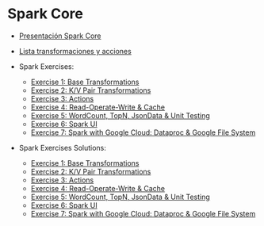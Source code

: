 # Spark Core

* [Presentación Spark Core](./spark_core.pdf)
* [Lista transformaciones y acciones](./lista_acciones_y_transformacion.pdf)
* Spark Exercises:
    - [Exercise 1: Base Transformations](./base_spark_project/src/main/scala/io/keepcoding/spark/exercise1)
    - [Exercise 2: K/V Pair Transformations](./base_spark_project/src/main/scala/io/keepcoding/spark/exercise2)
    - [Exercise 3: Actions](./base_spark_project/src/main/scala/io/keepcoding/spark/exercise3)
    - [Exercise 4: Read-Operate-Write & Cache](./base_spark_project/src/main/scala/io/keepcoding/spark/exercise4)
    - [Exercise 5: WordCount, TopN, JsonData & Unit Testing](./base_spark_project/src/main/scala/io/keepcoding/spark/exercise5)
    - [Exercise 6: Spark UI](./exercise6.md)
    - [Exercise 7: Spark with Google Cloud: Dataproc & Google File System](./base_spark_project/src/main/scala/io/keepcoding/spark/exercise7)

* Spark Exercises Solutions:
    - [Exercise 1: Base Transformations](./base_spark_project_solutions/src/main/scala/io/keepcoding/spark/exercise1)
    - [Exercise 2: K/V Pair Transformations](./base_spark_project_solutions/src/main/scala/io/keepcoding/spark/exercise2)
    - [Exercise 3: Actions](./base_spark_project_solutions/src/main/scala/io/keepcoding/spark/exercise3)
    - [Exercise 4: Read-Operate-Write & Cache](./base_spark_project_solutions/src/main/scala/io/keepcoding/spark/exercise4)
    - [Exercise 5: WordCount, TopN, JsonData & Unit Testing](./base_spark_project_solutions/src/main/scala/io/keepcoding/spark/exercise5)
    - [Exercise 6: Spark UI](./exercise6.md)
    - [Exercise 7: Spark with Google Cloud: Dataproc & Google File System](./base_spark_project_solutions/src/main/scala/io/keepcoding/spark/exercise7)